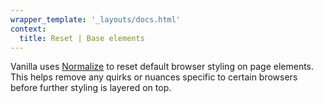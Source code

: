 ```yaml
---
wrapper_template: '_layouts/docs.html'
context:
  title: Reset | Base elements
---
```


Vanilla uses [Normalize](https://necolas.github.io/normalize.css/) to reset default browser styling on page elements. This helps remove any quirks or nuances specific to certain browsers before further styling is layered on top.
